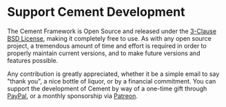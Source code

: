 # Support Cement Development

The Cement Framework is Open Source and released under the <a href="https://opensource.org/licenses/BSD-3-Clause" target="_blank">3-Clause BSD License</a>, making it completely free to use.  As with any open source project, a tremendous amount of time and effort is required in order to properly maintain current versions, and to make future versions and features possible.

Any contribution is greatly appreciated, whether it be a simple email to say "thank you", a nice bottle of liquor, or by a financial commitment.  You can support the development of Cement by way of a one-time gift through [PayPal](https://paypal.me/datafolklabs), or a monthly sponsorship via [Patreon](https://www.patreon.com/datafolklabs).  
